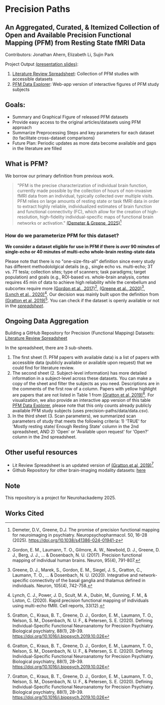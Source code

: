 # **Precision Paths**
## An Aggregated, Curated, & Itemized Collection of Open and Available Precision Functional Mapping (PFM) from Resting State fMRI Data
Contributors: Jonathan Ahern, Elizabeth Li, Sujin Park


Project Output [(presentation slides)](https://docs.google.com/presentation/d/1HJ0MWlfA3SRCS6izPqH9STxzEKUupiQYGsJzuQueHgU/edit?slide=id.g373766c5e58_0_0#slide=id.g373766c5e58_0_0): 
1. [Literature Review Spreadsheet](https://docs.google.com/spreadsheets/d/1GAycMBfSNfVKg72nL3qlH0fvf_AokEXm1qFT6KMysBk/edit?usp=sharing): Collection of PFM studies with accessible datasets
2. [PFM Data Explorer](https://precision-paths-gptlrvaefbfjz2bcowz4yb.streamlit.app/): Web-app version of interactive figures of PFM study subjects


## Goals: 
- Summary and Graphical Figure of released PFM datasets
- Provide easy access to the original articles/datasets using PFM approach
- Summarize Preprocessing Steps and key parameters for each dataset (to facilitate cross-dataset comparisons)
- Future Plan: Periodic updates as more data become available and gaps in the literature are filled

## What is PFM?
We borrow our primary definition from previous work.
> "PFM is the precise characterization of individual brain function, currently made possible by the collection of hours of non-invasive fMRI data from an individual, typically collected over multiple visits. PFM relies on large amounts of resting state or task fMRI data in order to extract highly reliable, individualized estimates of brain function and functional connectivity (FC), which allow for the creation of high-resolution, high-fidelity individual-specific maps of functional brain networks or activation." [(Demeter & Greene, 2025)](https://doi.org/10.1038/s41386-024-01941-z)[^1]

### How do we parameterize PFM for this dataset?
**We consider a dataset eligible for use in PFM if there is _over_ 90 minutes of single-echo or 40 minutes of multi-echo whole-brain resting-state data**

Please note that there is no "one-size-fits-all" definition since every study has different methodololgical details (e.g., single echo vs. multi-echo; 3T vs. 7T tesla; collection sites; type of scanners; task paradigms; target population) and goals (e.g., ROI-based vs. whole-brain analysis, cortex requires 45 min of data to achieve high reliability while the cerebellum and subcortex require more [(Gordon et al., 2017)](https://www.cell.com/neuron/fulltext/S089662731730613X)[^2], [(Greene et al., 2020)](https://www.cell.com/neuron/fulltext/S0896-6273(19)30975-4?dgcid=raven_jbs_etoc_email)[^3], [(Lynch et al., 2020)](https://www.sciencedirect.com/science/article/pii/S2352154620301996#bib0270)[^4]. Our decision was mainly built upon the definition from [(Gratton et al, 2019)](https://pmc.ncbi.nlm.nih.gov/articles/PMC7203002/)[^5]. You can check if the dataset is openly available or not in the [*spreadsheet*](https://docs.google.com/spreadsheets/d/1ZMnbptWr2mAtJtoK5vAUa3AvqwJfOTWLE0lrchhi25w/edit?usp=sharing).

## Ongoing Data Aggregation
Building a GitHub Repository for Precision (Functional Mapping) Datasets: [Literature Review Spreadsheet](https://docs.google.com/spreadsheets/d/1GAycMBfSNfVKg72nL3qlH0fvf_AokEXm1qFT6KMysBk/edit?usp=sharing)

In the spreadsheet, there are 3 sub-sheets. 
1. The first sheet (1. PFM papers with available data) is a list of papers with accessible data (publicly available or available upon request) that we could find for literature review.
2. The second sheet (2. Subject-level information) has more detailed information in a subject-level across these datasets. You can make a copy of the sheet and filter the subjects as you need. Descriptions are in the comments of the first row of a column. Papers with yellow highlight are papers that are not listed in Table 1 from [(Gratton et al, 2019)](https://pmc.ncbi.nlm.nih.gov/articles/PMC7203002/)[^5]. For visualization, we also provide an interactive app version of this table [PFM Data Explorer](https://precision-paths-gptlrvaefbfjz2bcowz4yb.streamlit.app/), please note that this only counts already publicly available PFM study subjects (uses precision-paths/data/data.csv).
3. In the third sheet (3. Scan parameters), we summarized scan parameters of study that meets the following criteria: 1) 'TRUE' for 'Mostly resting state/ Enough Resting State' column in the 2nd spreadsheet, AND  2) 'Open' or 'Available upon request' for 'Open?' column in the 2nd spreadsheet. 

## Other useful resources
- Lit Review Spreadsheet is an updated version of [(Gratton et al, 2019)](https://pmc.ncbi.nlm.nih.gov/articles/PMC7203002/)[^5]
- Github Repository for other brain-imaging modality datasets: [here](https://link.springer.com/article/10.1007/s11682-022-00724-8)

## Note
This repository is a project for Neurohackademy 2025.  

## Works Cited
[^1]: Demeter, D.V., Greene, D.J. The promise of precision functional mapping for neuroimaging in psychiatry. Neuropsychopharmacol. 50, 16–28 (2025). https://doi.org/10.1038/s41386-024-01941-z
[^2]: Gordon, E. M., Laumann, T. O., Gilmore, A. W., Newbold, D. J., Greene, D. J., Berg, J. J., ... & Dosenbach, N. U. (2017). Precision functional mapping of individual human brains. Neuron, 95(4), 791-807.
[^3]: Greene, D. J., Marek, S., Gordon, E. M., Siegel, J. S., Gratton, C., Laumann, T. O., ... & Dosenbach, N. U. (2020). Integrative and network-specific connectivity of the basal ganglia and thalamus defined in individuals. Neuron, 105(4), 742-758.
[^4]: Lynch, C. J., Power, J. D., Scult, M. A., Dubin, M., Gunning, F. M., & Liston, C. (2020). Rapid precision functional mapping of individuals using multi-echo fMRI. Cell reports, 33(12).
[^5]: Gratton, C., Kraus, B. T., Greene, D. J., Gordon, E. M., Laumann, T. O., Nelson, S. M., Dosenbach, N. U. F., & Petersen, S. E. (2020). Defining Individual-Specific Functional Neuroanatomy for Precision Psychiatry. Biological psychiatry, 88(1), 28–39. https://doi.org/10.1016/j.biopsych.2019.10.026

